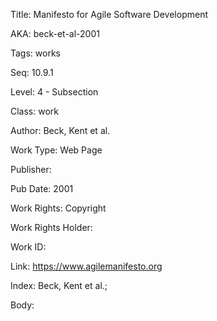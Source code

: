 Title: Manifesto for Agile Software Development 


AKA: beck-et-al-2001 

Tags: works 

Seq:  10.9.1 

Level: 4 - Subsection  

Class: work 

Author: Beck, Kent et al.

Work Type: Web Page

Publisher: 

Pub Date: 2001

Work Rights:  Copyright

Work Rights Holder: 

Work ID: 

Link: https://www.agilemanifesto.org 

Index: Beck, Kent et al.;  

Body:  

